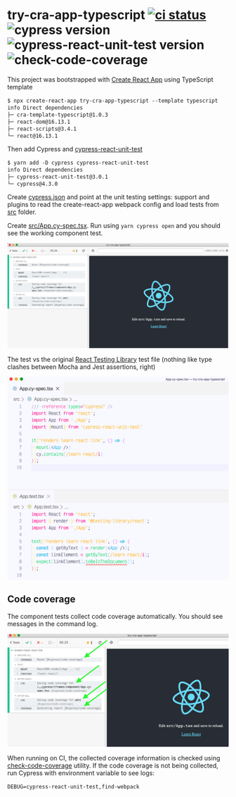 # try-cra-app-typescript [![ci status][ci image]][ci url] ![cypress version](https://img.shields.io/badge/cypress-5.0.0-brightgreen) ![cypress-react-unit-test version](https://img.shields.io/badge/cypress--react--unit--test-4.16.8-brightgreen) ![check-code-coverage](https://img.shields.io/badge/code--coverage-100%25-brightgreen)

This project was bootstrapped with [Create React App](https://github.com/facebook/create-react-app) using TypeScript template

```shell
$ npx create-react-app try-cra-app-typescript --template typescript
info Direct dependencies
├─ cra-template-typescript@1.0.3
├─ react-dom@16.13.1
├─ react-scripts@3.4.1
└─ react@16.13.1
```

Then add Cypress and [cypress-react-unit-test](https://github.com/bahmutov/cypress-react-unit-test)

```shell
$ yarn add -D cypress cypress-react-unit-test
info Direct dependencies
├─ cypress-react-unit-test@3.0.1
└─ cypress@4.3.0
```

Create [cypress.json](cypress.json) and point at the unit testing settings: support and plugins to read the create-react-app webpack config and load tests from [src](src) folder.

Create [src/App.cy-spec.tsx](src/App.cy-spec.tsx). Run using `yarn cypress open` and you should see the working component test.

![Working unit test](images/works.png)

The test vs the original [React Testing Library](https://testing-library.com/docs/react-testing-library/intro) test file (nothing like type clashes between Mocha and Jest assertions, right)

![Code](images/initial-code.png)

## Code coverage

The component tests collect code coverage automatically. You should see messages in the command log.

![Code coverage messages](images/messages.png)

When running on CI, the collected coverage information is checked using [check-code-coverage](https://github.com/bahmutov/check-code-coverage) utility. If the code coverage is not being collected, run Cypress with environment variable to see logs:

```
DEBUG=cypress-react-unit-test,find-webpack
```

[ci image]: https://github.com/bahmutov/try-cra-app-typescript/workflows/master/badge.svg?branch=master
[ci url]: https://github.com/bahmutov/try-cra-app-typescript/actions
